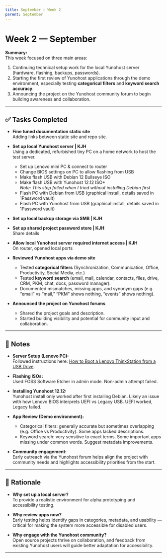 ```yaml
---
title: September — Week 2
parent: September
---
```


# Week 2 — September

**Summary:**  
This week focused on three main areas:  
1. Continuing technical setup work for the local Yunohost server (hardware, flashing, backups, passwords).  
2. Starting the first review of Yunohost applications through the demo environment, especially testing **categorical filters** and **keyword search accuracy**.  
3. Announcing the project on the Yunohost community forum to begin building awareness and collaboration.  

---

## ✅ Tasks Completed

- **Fine tuned documentation static site**  
  Adding links between static site and repo site.  

- **Set up local Yunohost server | KJH**  
  Using a dedicated, refurbished tiny PC on a home network to host the test server.
  
  - Set up Lenovo mini PC & connect to router  
  - Change BIOS settings on PC to allow flashing from USB  
  - Make flash USB with Debian 12 Bullseye ISO  
  - Make flash USB with Yunohost 12.12 ISO*  
    *Note: This step failed when I tried without installing Debian first*  
  - Flash PC with Debian from USB (graphical install, details saved in 1Password vault)  
  - Flash PC with Yunohost from USB (graphical install, details saved in 1Password vault)  

- **Set up local backup storage via SMB | KJH**  

- **Set up shared project password store | KJH**  
  Share details  

- **Allow local Yunohost server required internet access | KJH**  
  On router, opened local ports  

- **Reviewed Yunohost apps via demo site**  
  - Tested **categorical filters** (Synchronization, Communication, Office, Productivity, Social Media, etc.)  
  - Tested **keyword search** (email, mail, calendar, contacts, files, drive, CRM, PKM, chat, docs, password manager).  
  - Documented mismatches, missing apps, and synonym gaps (e.g. “email” vs “mail,” “PKM” shows nothing, “events” shows nothing).  

- **Announced the project on Yunohost forums**  
  - Shared the project goals and description.   
  - Started building visibility and potential for community input and collaboration.  

---

## 📌 Notes

- **Server Setup (Lenovo PC):**  
  Followed instructions here: [How to Boot a Lenovo ThinkStation from a USB Drive](https://codingmall.com/knowledge-base/25-global/11961-thinkstation-boot-from-usb).  

- **Flashing ISOs:**  
  Used FOSS Software Etcher in admin mode. Non-admin attempt failed.  

- **Installing Yunohost 12.12:**  
  Yunohost install only worked after first installing Debian. Likely an issue with how Lenovo BIOS interprets UEFI vs Legacy USB. UEFI worked, Legacy failed.  

- **App Review (Demo environment):**  
  - Categorical filters: generally accurate but sometimes overlapping (e.g. Office vs Productivity). Some apps lacked descriptions.  
  - Keyword search: very sensitive to exact terms. Some important apps missing under common words. Suggest metadata improvements.  

- **Community engagement:**  
  Early outreach via the Yunohost forum helps align the project with community needs and highlights accessibility priorities from the start.  

---

## 🧐 Rationale

- **Why set up a local server?**  
  To provide a realistic environment for alpha prototyping and accessibility testing.  

- **Why review apps now?**  
  Early testing helps identify gaps in categories, metadata, and usability — critical for making the system more accessible for disabled users.  

- **Why engage with the Yunohost community?**  
  Open source projects thrive on collaboration, and feedback from existing Yunohost users will guide better adaptation for accessibility.  

---
